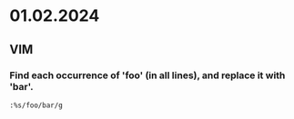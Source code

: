 
# 01.02.2024

## VIM

### Find each occurrence of 'foo' (in all lines), and replace it with 'bar'.

```bash
:%s/foo/bar/g
```

